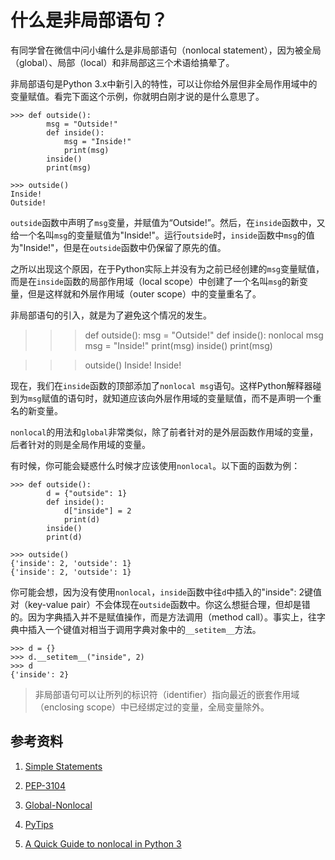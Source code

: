 # 什么是非局部语句？

有同学曾在微信中问小编什么是非局部语句（nonlocal statement），因为被全局（global）、局部（local）和非局部这三个术语给搞晕了。

非局部语句是Python 3.x中新引入的特性，可以让你给外层但非全局作用域中的变量赋值。看完下面这个示例，你就明白刚才说的是什么意思了。

	>>> def outside():
	        msg = "Outside!"
	        def inside():
	            msg = "Inside!"
	            print(msg)
	        inside()
	        print(msg)

	>>> outside()
	Inside!
	Outside!

`outside`函数中声明了`msg`变量，并赋值为“Outside!”。然后，在`inside`函数中，又给一个名叫`msg`的变量赋值为"Inside!"。运行`outside`时，`inside`函数中`msg`的值为"Inside!"，但是在`outside`函数中仍保留了原先的值。

之所以出现这个原因，在于Python实际上并没有为之前已经创建的`msg`变量赋值，而是在`inside`函数的局部作用域（local scope）中创建了一个名叫`msg`的新变量，但是这样就和外层作用域（outer scope）中的变量重名了。

非局部语句的引入，就是为了避免这个情况的发生。

>>> def outside():
        msg = "Outside!"
        def inside():
            nonlocal msg
            msg = "Inside!"
            print(msg)
        inside()
        print(msg)
 
>>> outside()
Inside!
Inside!

现在，我们在`inside`函数的顶部添加了`nonlocal msg`语句。这样Python解释器碰到为`msg`赋值的语句时，就知道应该向外层作用域的变量赋值，而不是声明一个重名的新变量。

`nonlocal`的用法和`global`非常类似，除了前者针对的是外层函数作用域的变量，后者针对的则是全局作用域的变量。

有时候，你可能会疑惑什么时候才应该使用`nonlocal`。以下面的函数为例：

	>>> def outside():
	        d = {"outside": 1}
	        def inside():
	            d["inside"] = 2
	            print(d)
	        inside()
	        print(d)

	>>> outside()
	{'inside': 2, 'outside': 1}
	{'inside': 2, 'outside': 1}

你可能会想，因为没有使用`nonlocal`，`inside`函数中往`d`中插入的"inside": 2键值对（key-value pair）不会体现在`outside`函数中。你这么想挺合理，但却是错的。因为字典插入并不是赋值操作，而是方法调用（method call）。事实上，往字典中插入一个键值对相当于调用字典对象中的`__setitem__`方法。

	>>> d = {}
	>>> d.__setitem__("inside", 2)
	>>> d
	{'inside': 2}

> 非局部语句可以让所列的标识符（identifier）指向最近的嵌套作用域（enclosing scope）中已经绑定过的变量，全局变量除外。

## 参考资料

1. [Simple Statements](https://docs.python.org/3/reference/simple_stmts.html#nonlocal)

2. [PEP-3104](http://legacy.python.org/dev/peps/pep-3104/)

3. [Global-Nonlocal](http://www.dotnetperls.com/global-nonlocal)

4. [PyTips](https://github.com/rainyear/pytips/blob/master/Markdowns/2016-03-10-Scope-and-Closure.md)

5. [A Quick Guide to nonlocal in Python 3](https://www.smallsurething.com/a-quick-guide-to-nonlocal-in-python-3/)